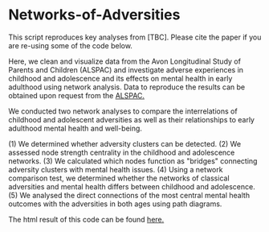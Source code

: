 # Networks-of-Adversities

This script reproduces key analyses from [TBC]. Please cite the paper if you are re-using some of the code below.

Here, we clean and visualize data from the Avon Longitudinal Study of Parents and Children (ALSPAC) and investigate adverse experiences in childhood and adolescence and its effects on mental health in early adulthood using network analysis. Data to reproduce the results can be obtained upon request from the [ALSPAC.](http://www.bristol.ac.uk/alspac/researchers/access/)  

We conducted two network analyses to compare the interrelations of childhood and adolescent adversities as well as their relationships to early adulthood mental health and well-being.  

(1) We determined whether adversity clusters can be detected. 
(2) We assessed node strength centrality in the childhood and adolescence networks. 
(3) We calculated which nodes function as "bridges" connecting adversity clusters with             mental  health issues.
(4) Using a network comparison test, we determined whether the networks of classical               adversities and mental health differs between childhood and adolescence.
(5) We analysed the direct connections of the most central mental health outcomes with the         adversities in both ages using path diagrams.  
</div>  

The html result of this code can be found [here.](https://networksofadversities.netlify.app/) 
